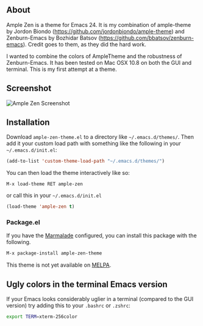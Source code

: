 ## About

Ample Zen is a theme for Emacs 24.  It is my combination of
ample-theme by Jordon Biondo
(https://github.com/jordonbiondo/ample-theme) and Zenburn-Emacs by
Bozhidar Batsov (https://github.com/bbatsov/zenburn-emacs).  Credit
goes to them, as they did the hard work.

I wanted to combine the colors of AmpleTheme and the robustness of
Zenburn-Emacs.  It has been tested on Mac OSX 10.8 on both the GUI and
terminal. This is my first attempt at a theme.

## Screenshot

![Ample Zen Screenshot](https://raw.github.com/mjwall/ample-zen/master/ample-zen.png
 "Ample Zen Screenshot")

## Installation

Download `ample-zen-theme.el` to a directory like
`~/.emacs.d/themes/`. Then add it your custom load path with something
like the following in your `~/.emacs.d/init.el`:

```lisp
(add-to-list 'custom-theme-load-path "~/.emacs.d/themes/")
```
You can then load the theme interactively like so:

`M-x load-theme RET ample-zen`

or call this in your `~/.emacs.d/init.el`

```lisp
(load-theme 'ample-zen t)
```

### Package.el

If you have the [Marmalade](http://marmalade-repo.org) configured, you
can install this package with the following.

```lisp
M-x package-install ample-zen-theme
```

This theme is not yet available on  [MELPA](http://melpa.milkbox.net).

## Ugly colors in the terminal Emacs version

If your Emacs looks considerably uglier in a terminal (compared to the
GUI version) try adding this to your `.bashrc` or `.zshrc`:

```bash
export TERM=xterm-256color
```

